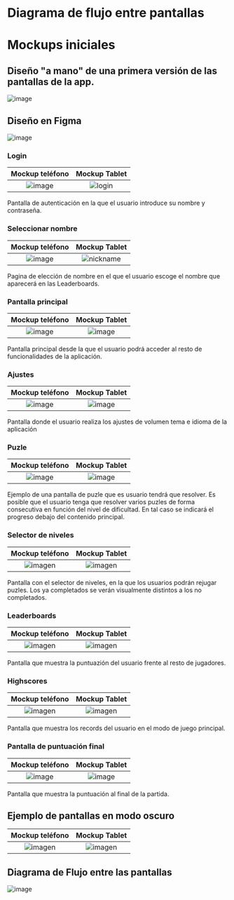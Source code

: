 # Diagrama de flujo entre pantallas



# Mockups iniciales
## Diseño "a mano" de una primera versión de las pantallas de la app.

![image](https://github.com/Diego-a-lopez/ScapeTheAds/assets/72018929/b380e732-80b8-47d0-8901-afb11f239930)

## Diseño en Figma

![image](https://github.com/Diego-a-lopez/ScapeTheAds/assets/72018929/465137b2-9f2f-4822-9913-dc50c5276029)

### Login

| Mockup teléfono       | Mockup Tablet            |
| :-------------------: | :----------------------: |
|![image](https://github.com/Diego-a-lopez/ScapeTheAds/assets/72018929/f229a76d-c4d2-4a42-821b-e28c07714b99) |![login](https://github.com/Diego-a-lopez/ScapeTheAds/assets/72018929/3f4945e2-a9d5-4a51-9e89-d08727a97513) |


Pantalla de autenticación en la que el usuario introduce su nombre y contraseña.

### Seleccionar nombre
| Mockup teléfono       | Mockup Tablet            |
| :-------------------: | :----------------------: |
|![image](https://github.com/Diego-a-lopez/ScapeTheAds/assets/72018929/ea1776d0-2b19-41ef-a50c-6e83e2a42887)|![nickname](https://github.com/Diego-a-lopez/ScapeTheAds/assets/72018929/ea7ef0a9-18dc-40ab-bd8d-94cafc1d50fc) |

Pagina de elección de nombre en el que el usuario escoge el nombre que aparecerá en las Leaderboards.

### Pantalla principal

| Mockup teléfono       | Mockup Tablet            |
| :-------------------: | :----------------------: |
|![image](https://github.com/Diego-a-lopez/ScapeTheAds/assets/71869193/2e582abb-c0bb-4cb2-a537-43ceebe6ea40)| ![image](https://github.com/Diego-a-lopez/ScapeTheAds/assets/71869193/05b3830c-f070-4b01-b455-f57d32413c3e)|

<!-- old images |![image](https://github.com/Diego-a-lopez/ScapeTheAds/assets/72018929/08f3d5f4-c0a6-4a42-9dd0-a5c537c11df1) |![image](https://github.com/Diego-a-lopez/ScapeTheAds/assets/71869193/c4f07c1a-bf3a-494e-b924-af67b87ebb8d)| -->

Pantalla principal desde la que el usuario podrá acceder al resto de funcionalidades de la aplicación.

### Ajustes
| Mockup teléfono       | Mockup Tablet            |
| :-------------------: | :----------------------: |
|![image](https://github.com/Diego-a-lopez/ScapeTheAds/assets/71869193/030e3818-a993-4087-b35a-259e0379f7c9)|![image](https://github.com/Diego-a-lopez/ScapeTheAds/assets/71869193/8ca40c74-c147-4d7f-b71a-c295ebfb5156)|

<!-- | ![image](https://github.com/Diego-a-lopez/ScapeTheAds/assets/71869193/30098b7b-5b29-40f4-8d8d-ce0da27b65ef) | ![image](https://github.com/Diego-a-lopez/ScapeTheAds/assets/71869193/a1996222-0d55-42f6-9760-7a44c52068d0) | -->

Pantalla donde el usuario realiza los ajustes de volumen tema e idioma de la aplicación

### Puzle

| Mockup teléfono       | Mockup Tablet            |
| :-------------------: | :----------------------: |
|![image](https://github.com/Diego-a-lopez/ScapeTheAds/assets/72018929/c162f9f5-b21c-4c89-9e80-4fac08fc3e34) | ![image](https://github.com/Diego-a-lopez/ScapeTheAds/assets/71869193/9a6c41c6-dea7-41e6-9834-44fa8c2f9c6c)|

Ejemplo de una pantalla de puzle que es usuario tendrá que resolver. Es posible que el usuario tenga que resolver varios puzles de forma consecutiva en función del nivel de dificultad. En tal caso se indicará el progreso debajo del contenido principal.

### Selector de niveles

| Mockup teléfono       | Mockup Tablet            |
| :-------------------: | :----------------------: |
|![imagen](https://github.com/Diego-a-lopez/ScapeTheAds/assets/71869193/4fd96253-adef-4eed-a2d1-ab9321523bd4)|![imagen](https://github.com/Diego-a-lopez/ScapeTheAds/assets/71869193/0370aa5c-2a60-4bd8-adb1-99af09beb546)|

<!-- |![image](https://github.com/Diego-a-lopez/ScapeTheAds/assets/72018929/0520a5b4-5562-42ef-9e33-ebffb9ec5383) | ![image](https://github.com/Diego-a-lopez/ScapeTheAds/assets/71868889/1d5bf8d0-290a-4d33-904b-52dd89c41609) | -->



Pantalla con el selector de niveles, en la que los usuarios podrán rejugar puzles. Los ya completados se verán visualmente distintos a los no completados.

### Leaderboards

| Mockup teléfono       | Mockup Tablet            |
| :-------------------: | :----------------------: |
|![imagen](https://github.com/Diego-a-lopez/ScapeTheAds/assets/71869193/32eeb633-1f42-49d0-96e1-63f60831d103)|![imagen](https://github.com/Diego-a-lopez/ScapeTheAds/assets/71869193/29669fd0-e61d-485c-8fa2-6d233ac4497d)|


<!--|![image](https://github.com/Diego-a-lopez/ScapeTheAds/assets/72018929/d9e371a8-57ad-4657-9cb7-6bfba555cf70) | ![image](https://github.com/Diego-a-lopez/ScapeTheAds/assets/71869193/f03c345e-8196-4f2f-b8c2-e77ecc44fde7) |-->


Pantalla que muestra la puntuazión del usuario frente al resto de jugadores.

### Highscores

| Mockup teléfono       | Mockup Tablet            |
| :-------------------: | :----------------------: |
|![imagen](https://github.com/Diego-a-lopez/ScapeTheAds/assets/71869193/91d5ddd4-213c-4560-b577-fc6c1ebe6a49)|![imagen](https://github.com/Diego-a-lopez/ScapeTheAds/assets/71869193/897be8f9-9810-4e4d-a204-15a7a059b130)|

<!--|![image](https://github.com/Diego-a-lopez/ScapeTheAds/assets/72018929/958fe224-9e7f-4d48-a18e-6db31653819a) | ![image](https://github.com/Diego-a-lopez/ScapeTheAds/assets/71869193/1b0d60f7-bbe0-43a8-8278-2d51fe58ab89) |-->


Pantalla que muestra los records del usuario en el modo de juego principal.


### Pantalla de puntuación final

| Mockup teléfono       | Mockup Tablet            |
| :-------------------: | :----------------------: |
|![image](https://github.com/Diego-a-lopez/ScapeTheAds/assets/71869193/7fc0cedf-3020-494c-ab05-999b5b9bf27d)|![image](https://github.com/Diego-a-lopez/ScapeTheAds/assets/71869193/c54a6a2e-7ba0-462f-811c-59379667a9dd)|

Pantalla que muestra la puntuación al final de la partida.


<!--
### Pantalla de derrota

| Mockup teléfono       | Mockup Tablet            |
| :-------------------: | :----------------------: |
|![image](https://github.com/Diego-a-lopez/ScapeTheAds/assets/72018929/710ae85e-e147-4db1-8de0-a8dae7802196) | ![image](https://github.com/Diego-a-lopez/ScapeTheAds/assets/71868889/1856dd8b-b4a5-48fa-b539-5d47f68e13ce) |

Pantalla que muestra que el usuario ha perdido en el modo de juego normal.

### Pantalla de victoria

| Mockup teléfono       | Mockup Tablet            |
| :-------------------: | :----------------------: |
|![image](https://github.com/Diego-a-lopez/ScapeTheAds/assets/72018929/b4917bdb-ab80-4ddf-a520-85c20850383f) | ![image](https://github.com/Diego-a-lopez/ScapeTheAds/assets/71868889/6ba2bcb8-b806-4a6f-8cde-739b2f961e37) |


Pantalla que muestra que el usuario ha superado un nivel del selector de niveles.
-->

## Ejemplo de pantallas en modo oscuro
| Mockup teléfono       | Mockup Tablet            |
| :-------------------: | :----------------------: |
|![imagen](https://github.com/Diego-a-lopez/ScapeTheAds/assets/71869193/93e6c4f8-99fe-4d66-8fff-c924421def36)|![imagen](https://github.com/Diego-a-lopez/ScapeTheAds/assets/71869193/4177345f-78a2-49ea-aba5-6c3d61c52fa5)|


## Diagrama de Flujo entre las pantallas
![image](https://github.com/Diego-a-lopez/ScapeTheAds/assets/71869193/7ad97a57-e450-4b2f-a70b-0505062c5cb5)

